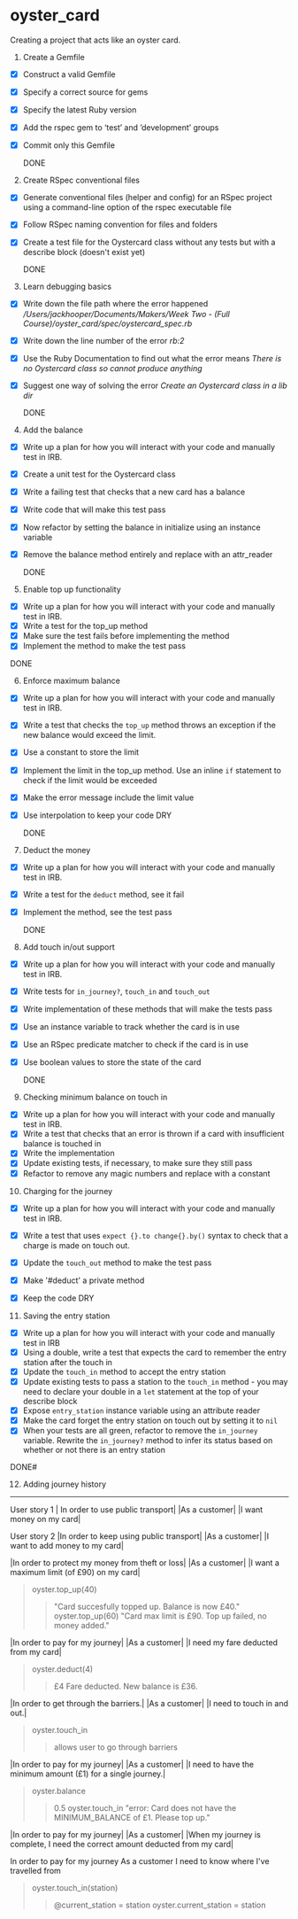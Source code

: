 # oyster_card

Creating a project that acts like an oyster card.


1. Create a Gemfile
- [x] Construct a valid Gemfile
- [x] Specify a correct source for gems
- [x] Specify the latest Ruby version
- [x] Add the rspec gem to ‘test’ and ’development’ groups
- [x] Commit only this Gemfile

  DONE

2. Create RSpec conventional files
- [x] Generate conventional files (helper and config) for an RSpec project using a command-line option of the rspec executable file
- [x] Follow RSpec naming convention for files and folders
- [x] Create a test file for the Oystercard class without any tests but with a describe block (doesn't exist yet)

  DONE

3. Learn debugging basics
- [x] Write down the file path where the error happened
*/Users/jackhooper/Documents/Makers/Week Two - (Full Course)/oyster_card/spec/oystercard_spec.rb*
- [x] Write down the line number of the error
*rb:2*
- [x] Use the Ruby Documentation to find out what the error means
*There is no Oystercard class so cannot produce anything*
- [x] Suggest one way of solving the error
*Create an Oystercard class in a lib dir*

  DONE

4. Add the balance
- [x] Write up a plan for how you will interact with your code and manually test in IRB.
- [x] Create a unit test for the Oystercard class
- [x] Write a failing test that checks that a new card has a balance
- [x] Write code that will make this test pass
- [x] Now refactor by setting the balance in initialize using an instance variable
- [x] Remove the balance method entirely and replace with an attr_reader

  DONE

5. Enable top up functionality
- [x] Write up a plan for how you will interact with your code and manually test in IRB.
- [x] Write a test for the top_up method
- [x] Make sure the test fails before implementing the method
- [x] Implement the method to make the test pass

DONE

6. Enforce maximum balance
- [x] Write up a plan for how you will interact with your code and manually test in IRB.
- [x] Write a test that checks the `top_up` method throws an exception if the new balance would exceed the limit.
- [x] Use a constant to store the limit
- [x] Implement the limit in the top_up method. Use an inline `if` statement to check if the limit would be exceeded
- [x] Make the error message include the limit value
- [x] Use interpolation to keep your code DRY

  DONE

7. Deduct the money
- [x] Write up a plan for how you will interact with your code and manually test in IRB.
- [x] Write a test for the `deduct` method, see it fail
- [x] Implement the method, see the test pass

  DONE

8. Add touch in/out support
- [x] Write up a plan for how you will interact with your code and manually test in IRB.
- [x] Write tests for `in_journey?`, `touch_in` and `touch_out`
- [x] Write implementation of these methods that will make the tests pass
- [x] Use an instance variable to track whether the card is in use
- [x] Use an RSpec predicate matcher to check if the card is in use
- [x] Use boolean values to store the state of the card

  DONE

9. Checking minimum balance on touch in
- [x] Write up a plan for how you will interact with your code and manually test in IRB.
- [x] Write a test that checks that an error is thrown if a card with insufficient balance is touched in
- [x] Write the implementation
- [x] Update existing tests, if necessary, to make sure they still pass
- [x] Refactor to remove any magic numbers and replace with a constant

10. Charging for the journey
- [x] Write up a plan for how you will interact with your code and manually test in IRB.
- [x] Write a test that uses `expect {}.to change{}.by()` syntax to check that a charge is made on touch out.
- [x] Update the `touch_out` method to make the test pass
- [x] Make '#deduct' a private method
- [x] Keep the code DRY


11. Saving the entry station

- [x] Write up a plan for how you will interact with your code and manually test in IRB
- [x] Using a double, write a test that expects the card to remember the entry station after the touch in
- [x] Update the `touch_in` method to accept the entry station
- [x] Update existing tests to pass a station to the `touch_in` method - you may need to declare your double in a `let` statement at the top of your describe block
- [x] Expose `entry_station` instance variable using an attribute reader
- [x] Make the card forget the entry station on touch out by setting it to `nil`
- [x] When your tests are all green, refactor to remove the `in_journey` variable. Rewrite the `in_journey?` method to infer its status based on whether or not there is an entry station

DONE#

12. Adding journey history



----------------------------------

User story 1
| In order to use public transport|
|As a customer|
|I want money on my card|

User story 2
|In order to keep using public transport|
|As a customer|
|I want to add money to my card|

|In order to protect my money from theft or loss|
|As a customer|
|I want a maximum limit (of £90) on my card|

>oyster.top_up(40)
>> "Card succesfully topped up. Balance is now £40."
>oyster.top_up(60)
>> "Card max limit is £90. Top up failed, no money added."

|In order to pay for my journey|
|As a customer|
|I need my fare deducted from my card|

>oyster.deduct(4)
>> £4 Fare deducted. New balance is £36.

|In order to get through the barriers.|
|As a customer|
|I need to touch in and out.|

>oyster.touch_in
>> allows user to go through barriers

|In order to pay for my journey|
|As a customer|
|I need to have the minimum amount (£1) for a single journey.|

> oyster.balance
>> 0.5
> oyster.touch_in
>> "error: Card does not have the MINIMUM_BALANCE of £1. Please top up."

|In order to pay for my journey|
|As a customer|
|When my journey is complete, I need the correct amount deducted from my card|

In order to pay for my journey
As a customer
I need to know where I've travelled from

>oyster.touch_in(station)
>>@current_station = station
>oyster.current_station = station
